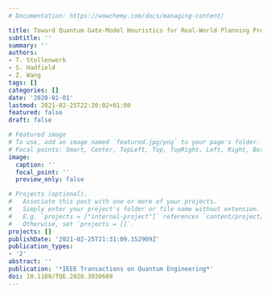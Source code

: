 ```yaml
---
# Documentation: https://wowchemy.com/docs/managing-content/

title: Toward Quantum Gate-Model Heuristics for Real-World Planning Problems
subtitle: ''
summary: ''
authors:
- T. Stollenwerk
- S. Hadfield
- Z. Wang
tags: []
categories: []
date: '2020-01-01'
lastmod: 2021-02-25T22:20:02+01:00
featured: false
draft: false

# Featured image
# To use, add an image named `featured.jpg/png` to your page's folder.
# Focal points: Smart, Center, TopLeft, Top, TopRight, Left, Right, BottomLeft, Bottom, BottomRight.
image:
  caption: ''
  focal_point: ''
  preview_only: false

# Projects (optional).
#   Associate this post with one or more of your projects.
#   Simply enter your project's folder or file name without extension.
#   E.g. `projects = ["internal-project"]` references `content/project/deep-learning/index.md`.
#   Otherwise, set `projects = []`.
projects: []
publishDate: '2021-02-25T21:31:09.152909Z'
publication_types:
- '2'
abstract: ''
publication: '*IEEE Transactions on Quantum Engineering*'
doi: 10.1109/TQE.2020.3030609
---
```

